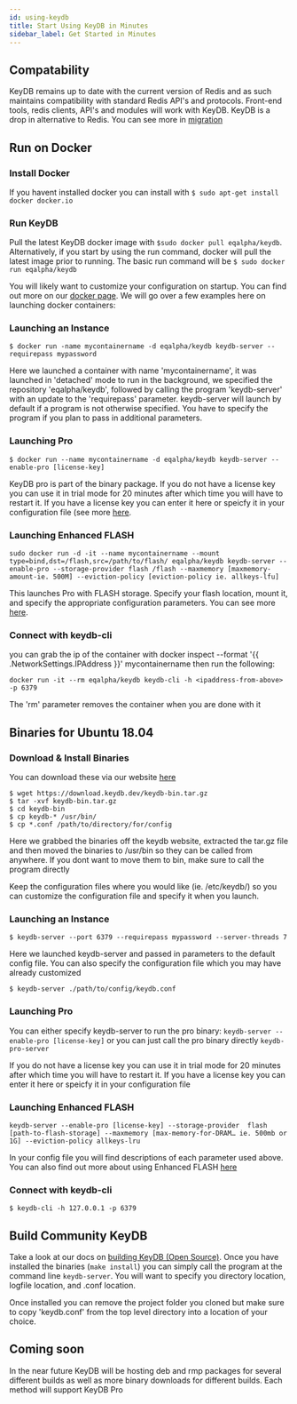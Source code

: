 ```yaml
---
id: using-keydb
title: Start Using KeyDB in Minutes
sidebar_label: Get Started in Minutes
---
```


<div id="blog_body">

## Compatability

KeyDB remains up to date with the current version of Redis and as such maintains compatibility with standard Redis API's and protocols. Front-end tools, redis clients, API's and modules will work with KeyDB. KeyDB is a drop in alternative to Redis. You can see more in [migration](https://docs.keydb.dev/docs/migration)

## Run on Docker

### Install Docker

If you havent installed docker you can install with `$ sudo apt-get install docker docker.io`

### Run KeyDB

Pull the latest KeyDB docker image with `$sudo docker pull eqalpha/keydb`. Alternatively, if you start by using the run command, docker will pull the latest image prior to running. The basic run command will be `$ sudo docker run eqalpha/keydb`

You will likely want to customize your configuration on startup. You can find out more on our [docker page](https://hub.docker.com/r/eqalpha/keydb). We will go over a few examples here on launching docker containers:

### Launching an Instance
```
$ docker run -name mycontainername -d eqalpha/keydb keydb-server --requirepass mypassword 
```
Here we launched a container with name 'mycontainername', it was launched in 'detached' mode to run in the background, we specified the repository 'eqalpha/keydb', followed by calling the program 'keydb-server' with an update to the 'requirepass' parameter. keydb-server will launch by default if a program is not otherwise specified. You have to specify the program if you plan to pass in additional parameters.

### Launching Pro
```
$ docker run --name mycontainername -d eqalpha/keydb keydb-server --enable-pro [license-key]
```
KeyDB pro is part of the binary package. If you do not have a license key you can use it in trial mode for 20 minutes after which time you will have to restart it. If you have a license key you can enter it here or speicfy it in your configuration file (see more [here](https://hub.docker.com/r/eqalpha/keydb).

### Launching Enhanced FLASH
```
sudo docker run -d -it --name mycontainername --mount type=bind,dst=/flash,src=/path/to/flash/ eqalpha/keydb keydb-server --enable-pro --storage-provider flash /flash --maxmemory [maxmemory-amount-ie. 500M] --eviction-policy [eviction-policy ie. allkeys-lfu]
```
This launches Pro with FLASH storage. Specify your flash location, mount it, and specify the appropriate configuration parameters. You can see more [here](https://hub.docker.com/r/eqalpha/keydb).

### Connect with keydb-cli
you can grab the ip of the container with docker inspect --format '{{ .NetworkSettings.IPAddress }}' mycontainername then run the following:
```
docker run -it --rm eqalpha/keydb keydb-cli -h <ipaddress-from-above> -p 6379
```
The 'rm' parameter removes the container when you are done with it

## Binaries for Ubuntu 18.04

### Download & Install Binaries
You can download these via our website [here](https://keydb.dev/downloads.html)
```
$ wget https://download.keydb.dev/keydb-bin.tar.gz
$ tar -xvf keydb-bin.tar.gz
$ cd keydb-bin
$ cp keydb-* /usr/bin/
$ cp *.conf /path/to/directory/for/config
```
Here we grabbed the binaries off the keydb website, extracted the tar.gz file and then moved the binaries to /usr/bin so they can be called from anywhere. If you dont want to move them to bin, make sure to call the program directly

Keep the configuration files where you would like (ie. /etc/keydb/) so you can customize the configuration file and specify it when you launch.

### Launching an Instance

```
$ keydb-server --port 6379 --requirepass mypassword --server-threads 7
```
Here we launched keydb-server and passed in parameters to the default config file. You can also specify the configuration file which you may have already customized
```
$ keydb-server ./path/to/config/keydb.conf
```
### Launching Pro
You can either specify keydb-server to run the pro binary: `keydb-server --enable-pro [license-key]` or you can just call the pro binary directly `keydb-pro-server`

If you do not have a license key you can use it in trial mode for 20 minutes after which time you will have to restart it. If you have a license key you can enter it here or speicfy it in your configuration file

### Launching Enhanced FLASH
```
keydb-server --enable-pro [license-key] --storage-provider  flash  [path-to-flash-storage] --maxmemory [max-memory-for-DRAM… ie. 500mb or 1G] --eviction-policy allkeys-lru
```
In your config file you will find descriptions of each parameter used above. You can also find out more about using Enhanced FLASH [here]( https://docs.keydb.dev/docs/pro-flash/)

### Connect with keydb-cli
```
$ keydb-cli -h 127.0.0.1 -p 6379
```

## Build Community KeyDB

Take a look at our docs on [building KeyDB (Open Source)](https://docs.keydb.dev/docs/build/). Once you have installed the binaries (`make install`) you can simply call the program at the command line `keydb-server`. You will want to specify you directory location, logfile location, and .conf location. 

Once installed you can remove the project folder you cloned but make sure to copy 'keydb.conf' from the top level directory into a location of your choice.

## Coming soon

In the near future KeyDB will be hosting deb and rmp packages for several different builds as well as more binary downloads for different builds. Each method will support KeyDB Pro
</div>
